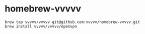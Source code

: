 # homebrew-vvvvv

```
brew tap vvvvv/vvvvv git@github.com:vvvvv/homebrew-vvvvv.git
brew install vvvvv/vvvvv/openvpn
```

